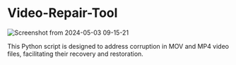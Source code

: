 # Video-Repair-Tool

![Screenshot from 2024-05-03 09-15-21](https://github.com/DRCRecoveryData/Video-Repair-Tool/assets/85211068/92acaa17-f4dd-46fc-853b-476159ad5c8a)


This Python script is designed to address corruption in MOV and MP4 video files, facilitating their recovery and restoration. 

